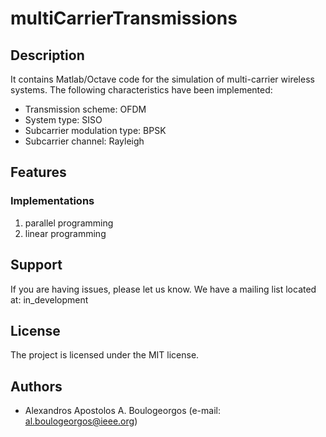 # multiCarrierTransmissions
## Description
It contains Matlab/Octave code for the simulation of multi-carrier wireless systems. The following characteristics have been implemented:
- Transmission scheme: OFDM
- System type: SISO
- Subcarrier modulation type: BPSK
- Subcarrier channel: Rayleigh

## Features
### Implementations
1. parallel programming
2. linear programming 

## Support
If you are having issues, please let us know. We have a mailing list located at: in_development

## License
The project is licensed under the MIT license.

## Authors
- Alexandros Apostolos A. Boulogeorgos (e-mail: al.boulogeorgos@ieee.org)
